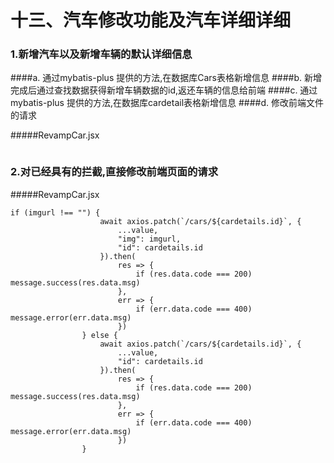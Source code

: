 # 十三、汽车修改功能及汽车详细详细

### 1.新增汽车以及新增车辆的默认详细信息
####a. 通过mybatis-plus 提供的方法,在数据库Cars表格新增信息
####b. 新增完成后通过查找数据获得新增车辆数据的id,返还车辆的信息给前端
####c. 通过mybatis-plus 提供的方法,在数据库cardetail表格新增信息
####d. 修改前端文件的请求




#####RevampCar.jsx
```

```



### 2.对已经具有的拦截,直接修改前端页面的请求

#####RevampCar.jsx
```
if (imgurl !== "") {
                    await axios.patch(`/cars/${cardetails.id}`, {
                        ...value,
                        "img": imgurl,
                        "id": cardetails.id
                    }).then(
                        res => {
                            if (res.data.code === 200) message.success(res.data.msg)
                        },
                        err => {
                            if (err.data.code === 400) message.error(err.data.msg)
                        })
                } else {
                    await axios.patch(`/cars/${cardetails.id}`, {
                        ...value,
                        "id": cardetails.id
                    }).then(
                        res => {
                            if (res.data.code === 200) message.success(res.data.msg)
                        },
                        err => {
                            if (err.data.code === 400) message.error(err.data.msg)
                        })
                }
```
